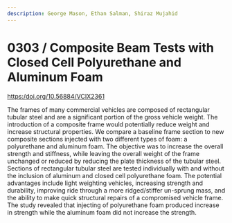 ```yaml
---
description: George Mason, Ethan Salman, Shiraz Mujahid
---
```


# 0303 / Composite Beam Tests with Closed Cell Polyurethane and Aluminum Foam

[https:/doi.org/10.56884/VCIX2361](https://https/doi.org/10.56884/VCIX2361)

The frames of many commercial vehicles are composed of rectangular tubular steel and are a significant portion of the gross vehicle weight. The introduction of a composite frame would potentially reduce weight and increase structural properties. We compare a baseline frame section to new composite sections injected with two different types of foam: a polyurethane and aluminum foam. The objective was to increase the overall strength and stiffness, while leaving the overall weight of the frame unchanged or reduced by reducing the plate thickness of the tubular steel. Sections of rectangular tubular steel are tested individually with and without the inclusion of aluminum and closed cell polyurethane foam. The potential advantages include light weighting vehicles, increasing strength and durability, improving ride through a more ridged/stiffer un-sprung mass, and the ability to make quick structural repairs of a compromised vehicle frame. The study revealed that injecting of polyurethane foam produced increase in strength while the aluminum foam did not increase the strength.

